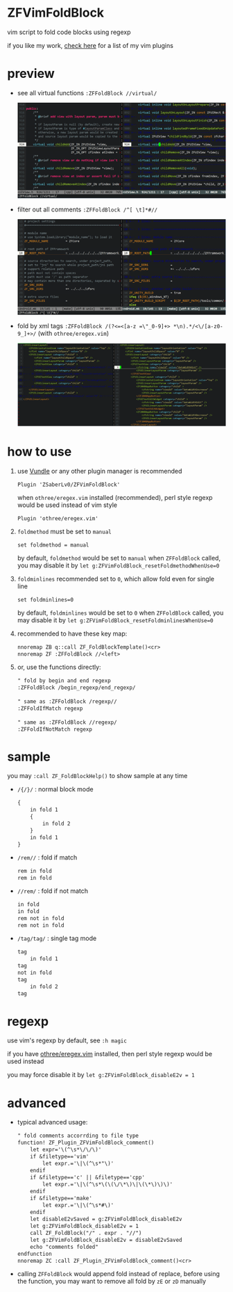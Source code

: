 # ZFVimFoldBlock

vim script to fold code blocks using regexp

if you like my work, [check here](https://github.com/ZSaberLv0?utf8=%E2%9C%93&tab=repositories&q=ZFVim) for a list of my vim plugins


# preview

* see all virtual functions `:ZFFoldBlock //virtual/`

    ![example0](https://raw.githubusercontent.com/ZSaberLv0/ZFVimFoldBlock/master/example0.png)

* filter out all comments `:ZFFoldBlock /^[ \t]*#//`

    ![example1](https://raw.githubusercontent.com/ZSaberLv0/ZFVimFoldBlock/master/example1.png)

* fold by xml tags `:ZFFoldBlock /(?<=<[a-z =\"_0-9]+> *\n).*/<\/[a-z0-9_]+>/` (with `othree/eregex.vim`)

    ![example2](https://raw.githubusercontent.com/ZSaberLv0/ZFVimFoldBlock/master/example2.png)


# how to use

1. use [Vundle](https://github.com/VundleVim/Vundle.vim) or any other plugin manager is recommended

    ```
    Plugin 'ZSaberLv0/ZFVimFoldBlock'
    ```

    when `othree/eregex.vim` installed (recommended), perl style regexp would be used instead of vim style

    ```
    Plugin 'othree/eregex.vim'
    ```

1. `foldmethod` must be set to `manual`

    ```
    set foldmethod = manual
    ```

    by default, `foldmethod` would be set to `manual` when `ZFFoldBlock` called,
    you may disable it by `let g:ZFVimFoldBlock_resetFoldmethodWhenUse=0`

1. `foldminlines` recommended set to `0`, which allow fold even for single line

    ```
    set foldminlines=0
    ```

    by default, `foldminlines` would be set to `0` when `ZFFoldBlock` called,
    you may disable it by `let g:ZFVimFoldBlock_resetFoldminlinesWhenUse=0`

1. recommended to have these key map:

    ```
    nnoremap ZB q::call ZF_FoldBlockTemplate()<cr>
    nnoremap ZF :ZFFoldBlock //<left>
    ```

1. or, use the functions directly:

    ```
    " fold by begin and end regexp
    :ZFFoldBlock /begin_regexp/end_regexp/

    " same as :ZFFoldBlock /regexp//
    :ZFFoldIfMatch regexp

    " same as :ZFFoldBlock //regexp/
    :ZFFoldIfNotMatch regexp
    ```


# sample

you may `:call ZF_FoldBlockHelp()` to show sample at any time

* `/{/}/`              : normal block mode

    ```
    {
        in fold 1
        {
            in fold 2
        }
        in fold 1
    }
    ```

* `/rem//`             : fold if match

    ```
    rem in fold
    rem in fold
    ```

* `//rem/`             : fold if not match

    ```
    in fold
    in fold
    rem not in fold
    rem not in fold
    ```

* `/tag/tag/`          : single tag mode

    ```
    tag
        in fold 1
    tag
    not in fold
    tag
        in fold 2
    tag
    ```


# regexp

use vim's regexp by default, see `:h magic`

if you have [othree/eregex.vim](https://github.com/othree/eregex.vim) installed,
then perl style regexp would be used instead

you may force disable it by `let g:ZFVimFoldBlock_disableE2v = 1`


# advanced

* typical advanced usage:

    ```
    " fold comments accorrding to file type
    function! ZF_Plugin_ZFVimFoldBlock_comment()
        let expr='\(^\s*\/\/\)'
        if &filetype=='vim'
            let expr.='\|\(^\s*"\)'
        endif
        if &filetype=='c' || &filetype=='cpp'
            let expr.='\|\(^\s*\(\(\/\*\)\|\(\*\)\)\)'
        endif
        if &filetype=='make'
            let expr.='\|\(^\s*#\)'
        endif
        let disableE2vSaved = g:ZFVimFoldBlock_disableE2v
        let g:ZFVimFoldBlock_disableE2v = 1
        call ZF_FoldBlock("/" . expr . "//")
        let g:ZFVimFoldBlock_disableE2v = disableE2vSaved
        echo "comments folded"
    endfunction
    nnoremap ZC :call ZF_Plugin_ZFVimFoldBlock_comment()<cr>
    ```

* calling `ZFFoldBlock` would append fold instead of replace,
    before using the function,
    you may want to remove all fold by `zE` or `zD` manually


